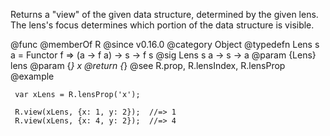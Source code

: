 Returns a "view" of the given data structure, determined by the given lens.
The lens's focus determines which portion of the data structure is visible.

@func
@memberOf R
@since v0.16.0
@category Object
@typedefn Lens s a = Functor f => (a -> f a) -> s -> f s
@sig Lens s a -> s -> a
@param {Lens} lens
@param {*} x
@return {*}
@see R.prop, R.lensIndex, R.lensProp
@example

     var xLens = R.lensProp('x');

     R.view(xLens, {x: 1, y: 2});  //=> 1
     R.view(xLens, {x: 4, y: 2});  //=> 4
